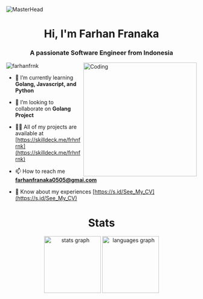 ![MasterHead](https://images.unsplash.com/photo-1487058792275-0ad4aaf24ca7?ixlib=rb-1.2.1&ixid=MnwxMjA3fDB8MHxwaG90by1wYWdlfHx8fGVufDB8fHx8&auto=format&fit=crop&w=2070&h=500&q=80)
<h1 align="center">Hi, I'm Farhan Franaka</h1>
<h3 align="center">A passionate Software Engineer from Indonesia</h3>
<img align="right" alt="Coding" width="300" src="https://cdn.dribbble.com/users/4382412/screenshots/15633275/media/085a014ebebde73e5cd510c93941f49a.gif" >

<p align="left"> <img src="https://komarev.com/ghpvc/?username=farhanfrnk&label=Profile%20views&color=0e75b6&style=flat" alt="farhanfrnk" /> </p>

- 🌱 I’m currently learning **Golang, Javascript, and Python**

- 👯 I’m looking to collaborate on **Golang Project**

- 👨‍💻 All of my projects are available at [https://skilldeck.me/frhnfrnk](https://skilldeck.me/frhnfrnk)

- 📫 How to reach me **farhanfranaka0505@gmai.com**

- 📄 Know about my experiences [https://s.id/See_My_CV](https://s.id/See_My_CV)

<h1 align="center">Stats</h1>

<div align="center">
  <img src="https://github-readme-stats.vercel.app/api?username=frhnfrnk&hide_title=false&hide_rank=false&show_icons=true&include_all_commits=true&count_private=true&disable_animations=false&theme=dracula&locale=en&hide_border=false" height="150" alt="stats graph"  />
  <img src="https://github-readme-stats.vercel.app/api/top-langs?username=frhnfrnk&locale=en&hide_title=false&layout=compact&card_width=320&langs_count=5&theme=dracula&hide_border=false" height="150" alt="languages graph"  />
</div>
